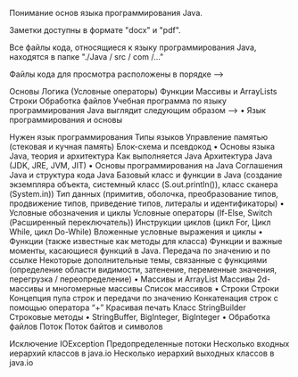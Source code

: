 Понимание основ языка программирования Java.

Заметки доступны в формате "docx" и "pdf".

Все файлы кода, относящиеся к языку программирования Java, находятся в папке "./Java / src / com /..."

Файлы кода для просмотра расположены в порядке -->

Основы
Логика (Условные операторы)
Функции
Массивы и ArrayLists
Строки
Обработка файлов
Учебная программа по языку программирования Java выглядит следующим образом --> • Язык программирования и основы

Нужен язык программирования
Типы языков
Управление памятью (стековая и кучная память)
Блок-схема и псевдокод • Основы языка Java, теория и архитектура
Как выполняется Java
Архитектура Java (JDK, JRE, JVM, JIT) • Основы программирования на Java
Соглашения Java и структура кода Java
Базовый класс и функции в Java (создание экземпляра объекта, системный класс (S.out.println()), класс сканера (System.in))
Тип данных (примитив, оболочка, преобразование типов, продвижение типов, приведение типов, литералы и идентификаторы) • Условные обозначения и циклы
Условные операторы (If-Else, Switch (Расширенный переключатель))
Инструкции циклов (цикл For, Цикл While, цикл Do-While)
Вложенные условные выражения и циклы • Функции (также известные как методы для класса)
Функции и важные моменты, касающиеся функций в Java.
Передача по значению и по ссылке
Некоторые дополнительные темы, связанные с функциями (определение области видимости, затенение, переменные значения, перегрузка / переопределение) • Массивы и ArrayList
Массивы
2d-массивы и многомерные массивы
Список массивов • Строки
Строки
Концепция пула строк и передачи по значению
Конкатенация строк с помощью оператора “+”
Красивая печать
Класс StringBuilder
Строковые методы • StringBuffer, BigInteger, BigInteger • Обработка файлов
Поток
Поток байтов и символов 

Исключение IOException
Предопределенные потоки
Несколько входных иерархий классов в java.io
Несколько иерархий выходных классов в java.io